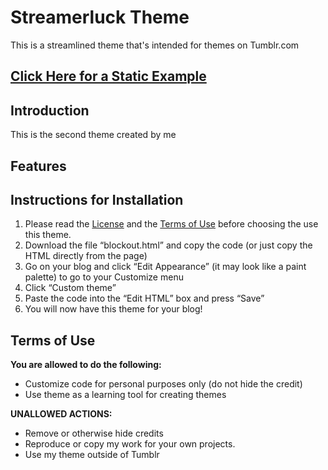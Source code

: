 # Streamerluck Theme

This is a streamlined theme that's intended for themes on Tumblr.com

## [Click Here for a Static Example](https://skyetrick-streamerluck.tumblr.com/)

## Introduction
This is the second theme created by me

## Features

## Instructions for Installation
1. Please read the [License](./LICENSE) and the [Terms of Use](#terms-of-use) before choosing the use this theme.
2. Download the file “blockout.html” and copy the code (or just copy the HTML directly from the page)
3. Go on your blog and click “Edit Appearance” (it may look like a paint palette) to go to your Customize menu
4. Click “Custom theme”
5. Paste the code into the “Edit HTML” box and press “Save”
6. You will now have this theme for your blog!

## Terms of Use
**You are allowed to do the following:**

- Customize code for personal purposes only (do not hide the credit)
- Use theme as a learning tool for creating themes

**UNALLOWED ACTIONS:**

- Remove or otherwise hide credits
- Reproduce or copy my work for your own projects.
- Use my theme outside of Tumblr